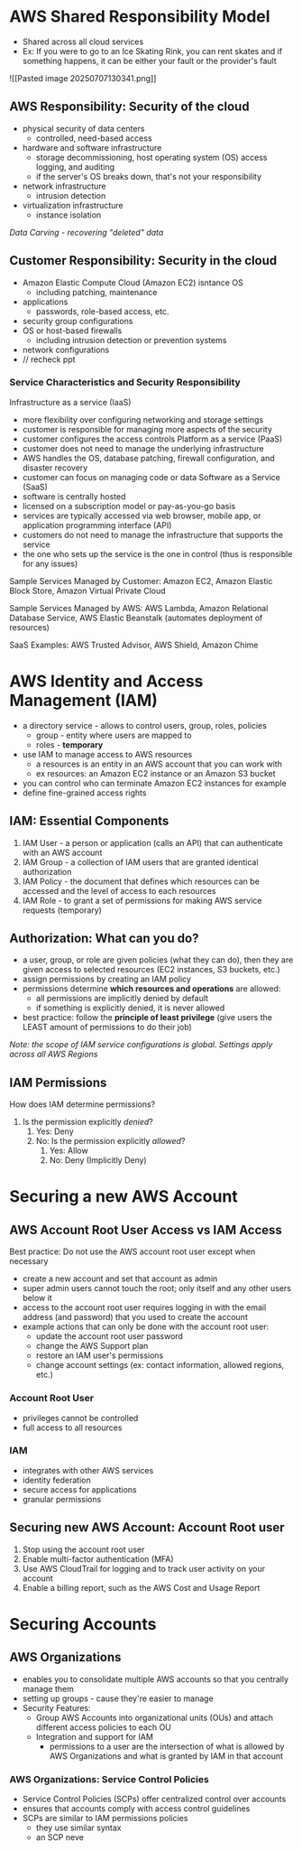# AWS Shared Responsibility Model
- Shared across all cloud services
- Ex: If you were to go to an Ice Skating Rink, you can rent skates and if something happens, it can be either your fault or the provider's fault

![[Pasted image 20250707130341.png]]

## AWS Responsibility: Security of the cloud
- physical security of data centers
	- controlled, need-based access
- hardware and software infrastructure
	- storage decommissioning, host operating system (OS) access logging, and auditing
	- if the server's OS breaks down, that's not your responsibility
- network infrastructure
	- intrusion detection
- virtualization infrastructure
	- instance isolation

*Data Carving - recovering "deleted" data*

## Customer Responsibility: Security in the cloud
- Amazon Elastic Compute Cloud (Amazon EC2) isntance OS
	- including patching, maintenance
- applications
	- passwords, role-based access, etc.
- security group configurations
- OS or host-based firewalls
	- including intrusion detection or prevention systems
- network configurations
- // recheck ppt

### Service Characteristics and Security Responsibility
Infrastructure as a service (IaaS)
- more flexibility over configuring networking and storage settings
- customer is responsible for managing more aspects of the security
- customer configures the access controls
Platform as a service (PaaS)
- customer does not need to manage the underlying infrastructure
- AWS handles the OS, database patching, firewall configuration, and disaster recovery
- customer can focus on managing code or data
Software as a Service (SaaS)
- software is centrally hosted
- licensed on a subscription model or pay-as-you-go basis
- services are typically accessed via web browser, mobile app, or application programming interface (API)
- customers do not need to manage the infrastructure that supports the service
- the one who sets up the service is the one in control (thus is responsible for any issues)

Sample Services Managed by Customer:
Amazon EC2, Amazon Elastic Block Store, Amazon Virtual Private Cloud

Sample Services Managed by AWS:
AWS Lambda, Amazon Relational Database Service, AWS Elastic Beanstalk (automates deployment of resources)

SaaS Examples:
AWS Trusted Advisor, AWS Shield, Amazon Chime

# AWS Identity and Access Management (IAM)
- a directory service - allows to control users, group, roles, policies
	- group - entity where users are mapped to
	- roles - **temporary**
- use IAM to manage access to AWS resources
	- a resources is an entity in an AWS account that you can work with
	- ex resources: an Amazon EC2 instance or an Amazon S3 bucket
- you can control who can terminate Amazon EC2 instances for example
- define fine-grained access rights

## IAM: Essential Components
1. IAM User - a person or application (calls an API) that can authenticate with an AWS account
2. IAM Group - a collection of IAM users that are granted identical authorization
3. IAM Policy - the document that defines which resources can be accessed and the level of access to each resources
4. IAM Role - to grant a set of permissions for making AWS service requests (temporary)

## Authorization: What can you do?
- a user, group, or role are given policies (what they can do), then they are given access to selected resources (EC2 instances, S3 buckets, etc.)
- assign permissions by creating an IAM policy
- permissions determine **which resources and operations** are allowed:
	- all permissions are implicitly denied by default
	- if something is explicitly denied, it is never allowed
- best practice: follow the **principle of least privilege** (give users the LEAST amount of permissions to do their job)

*Note: the scope of IAM service configurations is global. Settings apply across all AWS Regions*

## IAM Permissions
How does IAM determine permissions?
1. Is the permission explicitly *denied*?
	1. Yes: Deny
	2. No: Is the permission explicitly *allowed*?
		1. Yes: Allow
		2. No: Deny (Implicitly Deny)

# Securing a new AWS Account
## AWS Account Root User Access vs IAM Access
Best practice: Do not use the AWS account root user except when necessary
- create a new account and set that account as admin
- super admin users cannot touch the root; only itself and any other users below it
- access to the account root user requires logging in with the email address (and password) that you used to create the account
- example actions that can only be done with the account root user:
	- update the account root user password
	- change the AWS Support plan
	- restore an IAM user's permissions
	- change account settings (ex: contact information, allowed regions, etc.)
### Account Root User
- privileges cannot be controlled
- full access to all resources
### IAM
- integrates with other AWS services
- identity federation
- secure access for applications
- granular permissions

## Securing new AWS Account: Account Root user
1. Stop using the account root user
2. Enable multi-factor authentication (MFA)
3. Use AWS CloudTrail for logging and to track user activity on your account
4. Enable a billing report, such as the AWS Cost and Usage Report
# Securing Accounts
## AWS Organizations
- enables you to consolidate multiple AWS accounts so that you centrally manage them
- setting up groups - cause they're easier to manage
- Security Features:
	- Group AWS Accounts into organizational units (OUs) and attach different access policies to each OU
	- Integration and support for IAM
		- permissions to a user are the intersection of what is allowed by AWS Organizations and what is granted by IAM in that account
### AWS Organizations: Service Control Policies
- Service Control Policies (SCPs) offer centralized control over accounts
- ensures that accounts comply with access control guidelines
- SCPs are similar to IAM permissions policies
	- they use similar syntax
	- an SCP neve
